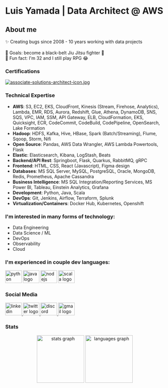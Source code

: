 # Luis Yamada | Data Architect @ AWS

## About me
<p align="left">✨ Creating bugs since 2008 - 10 years working with data projects<br>
    <br>🎯 Goals: become a black-belt Jiu Jitsu fighter 🥋<br>🎲 Fun fact: I'm 32 and I still play RPG 😂</p>

### Certifications
[![associate-solutions-architect-icon.jpg](https://i.postimg.cc/q7pKKtcH/associate-solutions-architect-icon.jpg)](https://postimg.cc/xXFqD1F6)

### Technical Expertise
- **AWS**: S3, EC2, EKS, CloudFront, Kinesis (Stream, Firehose, Analytics), Lambda, EMR, RDS, Aurora, Redshift, Glue, Athena, DynamoDB, SNS, SQS, VPC, IAM, SSM, API Gateway, ELB, CloudFormation, EKS, Quicksight, ECR, CodeCommit, CodeBuild, CodePipeline, OpenSearch, Lake Formation
- **Hadoop**: HDFS, Kafka, Hive, HBase, Spark (Batch/Streaming), Flume, Sqoop, Storm, Nifi
- **Open Source**: Pandas, AWS Data Wrangler, AWS Lambda Powertools, Flask
- **Elastic**: Elasticsearch, Kibana, LogStash, Beats
- **Backend/API Rest**: Springboot, Flask, Quarkus, RabbitMQ, gRPC
- **Frontend**: HTML, CSS, React (Javascript), Figma design
- **Databases**: MS SQL Server, MySQL, PostgreSQL, Oracle, MongoDB, Redis, Prometheus, Apache Cassandra
- **Business Intelligence**: MS SQL Integration/Reporting Services, MS Power BI, Tableau, Einstein Analytics, Grafana
- **Development**: Python, Java, Scala
- **DevOps**: Git, Jenkins, Airflow, Terraform, Splunk
- **Virtualization/Containers**: Docker Hub, Kubernetes, Openshift

### I'm interested in many forms of technology:
- Data Engineering
- Data Science / ML
- DevOps
- Observability
- Cloud

### I'm experienced in couple dev languages:
<div align="left">
  <img src="https://cdn.jsdelivr.net/gh/devicons/devicon/icons/python/python-original.svg" height="40" width="52" alt="python logo"  />
  <img src="https://cdn.jsdelivr.net/gh/devicons/devicon/icons/java/java-original.svg" height="40" width="52" alt="java logo"  />
  <img src="https://cdn.jsdelivr.net/gh/devicons/devicon/icons/nodejs/nodejs-original.svg" height="40" width="52" alt="nodejs logo"  />
  <img src="https://cdn.jsdelivr.net/gh/devicons/devicon/icons/scala/scala-original.svg" height="40" width="52" alt="scala logo"  />
</div>

### Social Media
<div align="left">
  <a href="https://www.linkedin.com/in/luis-yamada/" target="_blank">
    <img src="https://raw.githubusercontent.com/maurodesouza/profile-readme-generator/master/src/assets/icons/social/linkedin/default.svg" width="52" height="40" alt="linkedin logo"  />
  </a>
  <a href="https://twitter.com/massaoyamada" target="_blank">
    <img src="https://raw.githubusercontent.com/maurodesouza/profile-readme-generator/master/src/assets/icons/social/twitter/default.svg" width="52" height="40" alt="twitter logo"  />
  </a>
  <a href="Luis Yamada (Jay)#1416" target="_blank">
    <img src="https://raw.githubusercontent.com/maurodesouza/profile-readme-generator/master/src/assets/icons/social/discord/default.svg" width="52" height="40" alt="discord logo"  />
  </a>
  <a href="mailto:luishm.yamada@gmail.com" target="_blank">
    <img src="https://raw.githubusercontent.com/maurodesouza/profile-readme-generator/master/src/assets/icons/social/gmail/default.svg" width="52" height="40" alt="gmail logo"  />
  </a>
</div>



### Stats
<div align="center">
  <img src="https://github-readme-stats.vercel.app/api?hide_title=false&hide_rank=false&show_icons=true&include_all_commits=true&count_private=true&disable_animations=false&theme=dracula&locale=en&hide_border=false&username=lmassaoy" height="150" alt="stats graph"  />
  <img src="https://github-readme-stats.vercel.app/api/top-langs?locale=en&hide_title=false&layout=compact&card_width=320&langs_count=5&theme=dracula&hide_border=false&username=lmassaoy" height="150" alt="languages graph"  />
</div>
